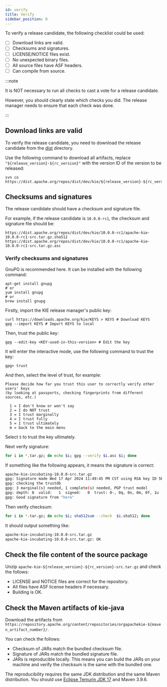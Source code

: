 ```yaml
---
id: verify
title: Verify
sidebar_position: 0
---
```


To verify a release candidate, the following checklist could be used:

- [ ] Download links are valid.
- [ ] Checksums and signatures.
- [ ] LICENSE/NOTICE files exist.
- [ ] No unexpected binary files.
- [ ] All source files have ASF headers.
- [ ] Can compile from source.

:::note

It is NOT necessary to run all checks to cast a vote for a release candidate.

However, you should clearly state which checks you did. The release manager needs to ensure that each check was done.

:::

## Download links are valid

To verify the release candidate, you need to download the release candidate from the [dist](https://dist.apache.org/repos/dist/dev/kie/) directory.

Use the following command to download all artifacts, replace `"${release_version}-${rc_version}"` with the version ID of the version to be released:

```shell
svn co https://dist.apache.org/repos/dist/dev/kie/${release_version}-${rc_version}/
```

## Checksums and signatures

The release candidate should have a checksum and signature file.

For example, if the release candidate is `10.0.0-rc1`, the checksum and signature file should be:

```
https://dist.apache.org/repos/dist/dev/kie/10.0.0-rc1/apache-kie-10.0.0-rc1-src.tar.gz.sha512
https://dist.apache.org/repos/dist/dev/kie/10.0.0-rc1/apache-kie-10.0.0-rc1-src.tar.gz.asc
```

### Verify checksums and signatures

GnuPG is recommended here. It can be installed with the following command:

```shell
apt-get install gnupg
# or
yum install gnupg
# or
brew install gnupg
```

Firstly, import the KIE release manager's public key:

```shell
curl https://downloads.apache.org/kie/KEYS > KEYS # Download KEYS
gpg --import KEYS # Import KEYS to local
```

Then, trust the public key:

```shell
gpg --edit-key <KEY-used-in-this-version> # Edit the key
```

It will enter the interactive mode, use the following command to trust the key:

```shell
gpg> trust
```

And then, select the level of trust, for example:

```
Please decide how far you trust this user to correctly verify other users' keys
(by looking at passports, checking fingerprints from different sources, etc.)

  1 = I don't know or won't say
  2 = I do NOT trust
  3 = I trust marginally
  4 = I trust fully
  5 = I trust ultimately
  m = back to the main menu
```

Select `5` to trust the key ultimately.

Next verify signature:
```bash
for i in *.tar.gz; do echo $i; gpg --verify $i.asc $i; done
```

If something like the following appears, it means the signature is correct:
```bash
apache-kie-incubating-10.0.0-src.tar.gz
gpg: Signature made Wed 17 Apr 2024 11:49:45 PM CST using RSA key ID 5E580BA4
gpg: checking the trustdb
gpg: 3 marginal(s) needed, 1 complete(s) needed, PGP trust model
gpg: depth: 0  valid:   1  signed:   0  trust: 0-, 0q, 0n, 0m, 0f, 1u
gpg: Good signature from "here"
```

Then verify checksum:
```bash
for i in *.tar.gz; do echo $i; sha512sum --check  $i.sha512; done
```

It should output something like:
```bash
apache-kie-incubating-10.0.0-src.tar.gz
apache-kie-incubating-10.0.0-src.tar.gz: OK
```

## Check the file content of the source package

Unzip `apache-kie-${release_version}-${rc_version}-src.tar.gz` and check the follows:

- LICENSE and NOTICE files are correct for the repository.
- All files have ASF license headers if necessary.
- Building is OK.

## Check the Maven artifacts of kie-java

Download the artifacts from `https://repository.apache.org/content/repositories/orgapachekie-${maven_artifact_number}/`.

You can check the follows:

- Checksum of JARs match the bundled checksum file.
- Signature of JARs match the bundled signature file.
- JARs is reproducible locally. This means you can build the JARs on your machine and verify the checksum is the same with the bundled one.

The reproducibility requires the same JDK distribution and the same Maven distribution. You should use [Eclipse Temurin JDK 17](https://adoptium.net/temurin/releases/?version=17) and Maven 3.9.6.
